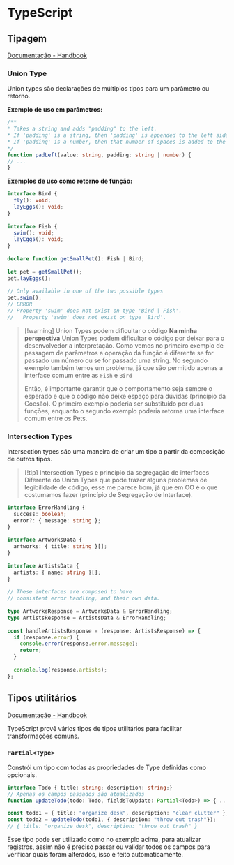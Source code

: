 # TypeScript

## Tipagem

[Documentação - Handbook](https://www.typescriptlang.org/docs/handbook/2/everyday-types.html)

### Union Type

Union types são declarações de múltiplos tipos para um parâmetro ou retorno.

**Exemplo de uso em parâmetros:**

```ts
/** 
* Takes a string and adds "padding" to the left. 
* If 'padding' is a string, then 'padding' is appended to the left side. 
* If 'padding' is a number, then that number of spaces is added to the left side. 
*/
function padLeft(value: string, padding: string | number) {  
// ...
}
```

**Exemplos de uso como retorno de função:**

```ts
interface Bird {
  fly(): void;
  layEggs(): void;
}
 
interface Fish {
  swim(): void;
  layEggs(): void;
}
 
declare function getSmallPet(): Fish | Bird;
 
let pet = getSmallPet();
pet.layEggs();
 
// Only available in one of the two possible types
pet.swim(); 
// ERROR
// Property 'swim' does not exist on type 'Bird | Fish'.
//   Property 'swim' does not exist on type 'Bird'.
```

> [!warning] Union Types podem dificultar o código
> **Na minha perspectiva** Union Types podem dificultar o código por deixar para o desenvolvedor a interpretação.
> Como vemos no primeiro exemplo de passagem de parâmetros a operação da função é diferente se for passado um número ou se for passado uma string.
> No segundo exemplo também temos um problema, já que são permitido apenas a interface comum entre as `Fish` e `Bird`
> 
> Então, é importante garantir que o comportamento seja sempre o esperado e que o código não deixe espaço para dúvidas (princípio da Coesão).
> O primeiro exemplo poderia ser substituído por duas funções, enquanto o segundo exemplo poderia retorna uma interface comum entre os Pets.

### Intersection Types

Intersection types são uma maneira de criar um tipo a partir da composição de outros tipos. 

> [!tip] Intersection Types e princípio da segregação de interfaces
> Diferente do Union Types que pode trazer alguns problemas de legibilidade de código, esse me parece bom, já que em OO é o que costumamos fazer (princípio de Segregação de Interface).

```ts
interface ErrorHandling {
  success: boolean;
  error?: { message: string };
}
 
interface ArtworksData {
  artworks: { title: string }[];
}
 
interface ArtistsData {
  artists: { name: string }[];
}
 
// These interfaces are composed to have
// consistent error handling, and their own data.
 
type ArtworksResponse = ArtworksData & ErrorHandling;
type ArtistsResponse = ArtistsData & ErrorHandling;
 
const handleArtistsResponse = (response: ArtistsResponse) => {
  if (response.error) {
    console.error(response.error.message);
    return;
  }
 
  console.log(response.artists);
};
```


## Tipos utilitários

[Documentação - Handbook](https://www.typescriptlang.org/docs/handbook/utility-types.html)

TypeScript provê vários tipos de tipos utilitários para facilitar transformações comuns.

### `Partial<Type>`

Constrói um tipo com todas as propriedades de Type definidas como opcionais.

```ts
interface Todo { title: string; description: string;}
// Apenas os campos passados são atualizados
function updateTodo(todo: Todo, fieldsToUpdate: Partial<Todo>) => { ...todo, ...fieldsToUpdate };

const todo1 = { title: "organize desk", description: "clear clutter" }; 
const todo2 = updateTodo(todo1, { description: "throw out trash"});
// { title: "organize desk", description: "throw out trash" }
```

Esse tipo pode ser utilizado como no exemplo acima, para atualizar registros, assim não é preciso passar ou validar todos os campos para verificar quais foram alterados, isso é feito automaticamente.